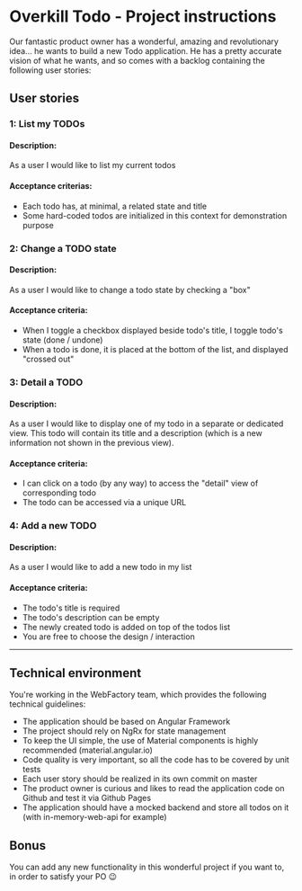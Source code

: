 # Overkill Todo - Project instructions

Our fantastic product owner has a wonderful, amazing and revolutionary idea... he wants to build a new Todo application.
He has a pretty accurate vision of what he wants, and so comes with a backlog containing the following user stories:

## User stories

### 1: List my TODOs

#### Description:

As a user I would like to list my current todos

#### Acceptance criterias:

- Each todo has, at minimal, a related state and title
- Some hard-coded todos are initialized in this context for demonstration purpose

### 2: Change a TODO state

#### Description:

As a user I would like to change a todo state by checking a "box"

#### Acceptance criteria:

- When I toggle a checkbox displayed beside todo's title, I toggle todo's state (done / undone)
- When a todo is done, it is placed at the bottom of the list, and displayed "crossed out"

### 3: Detail a TODO

#### Description:

As a user I would like to display one of my todo in a separate or dedicated view.
This todo will contain its title and a description (which is a new information not shown in the previous view).

#### Acceptance criteria:

- I can click on a todo (by any way) to access the "detail" view of corresponding todo
- The todo can be accessed via a unique URL

### 4: Add a new TODO

#### Description:

As a user I would like to add a new todo in my list

#### Acceptance criteria:

- The todo's title is required
- The todo's description can be empty
- The newly created todo is added on top of the todos list
- You are free to choose the design / interaction

---

## Technical environment

You're working in the WebFactory team, which provides the following technical guidelines:

- The application should be based on Angular Framework
- The project should rely on NgRx for state management
- To keep the UI simple, the use of Material components is highly recommended (material.angular.io)
- Code quality is very important, so all the code has to be covered by unit tests
- Each user story should be realized in its own commit on master
- The product owner is curious and likes to read the application code on Github and test it via Github Pages
- The application should have a mocked backend and store all todos on it (with in-memory-web-api for example)

## Bonus

You can add any new functionality in this wonderful project if you want to, in order to satisfy your PO 😉
